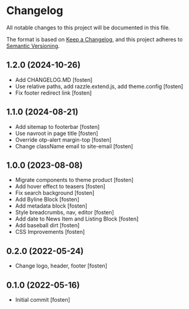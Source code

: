 # Changelog

All notable changes to this project will be documented in this file.

The format is based on [Keep a Changelog](https://keepachangelog.com/en/1.0.0/),
and this project adheres to [Semantic Versioning](https://semver.org/spec/v2.0.0.html).

<!-- You should *NOT* be adding new change log entries to this file.
     You should create a file in the news directory instead.
     For helpful instructions, please see:
     https://6.docs.plone.org/volto/developer-guidelines/contributing.html#create-a-pull-request
-->

<!-- towncrier release notes start -->

## 1.2.0 (2024-10-26)

- Add CHANGELOG.MD [fosten]
- Use relative paths, add razzle.extend.js, add theme.config [fosten]
- Fix footer redirect link [fosten]

## 1.1.0 (2024-08-21)

- Add sitemap to footerbar [fosten]
- Use navroot in page title [fosten]
- Override otp-alert margin-top [fosten]
- Change className email to site-email [fosten]

## 1.0.0 (2023-08-08)

- Migrate components to theme product [fosten]
- Add hover effect to teasers [fosten]
- Fix search background [fosten]
- Add Byline Block [fosten]
- Add metadata block [fosten]
- Style breadcrumbs, nav, editor [fosten]
- Add date to News Item and Listing Block [fosten]
- Add baseball dirt [fosten]
- CSS Improvements [fosten]

## 0.2.0 (2022-05-24)

- Change logo, header, footer [fosten]

## 0.1.0 (2022-05-16)

- Initial commit [fosten]
